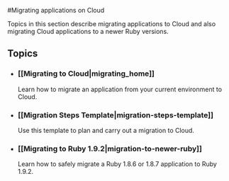 #Migrating applications on Cloud

Topics in this section describe migrating applications to Cloud and also migrating Cloud applications to a newer Ruby versions.

## Topics

* ### [[Migrating to Cloud|migrating_home]]
  Learn how to migrate an application from your current environment to Cloud.
  
* ### [[Migration Steps Template|migration-steps-template]]
  Use this template to plan and carry out a migration to Cloud.  

* ### [[Migrating to Ruby 1.9.2|migration-to-newer-ruby]]
  Learn how to safely migrate a Ruby 1.8.6 or 1.8.7 application to Ruby 1.9.2.
